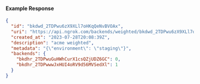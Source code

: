 <!-- Code generated for API Clients. DO NOT EDIT. -->
#### Example Response
```json
{
  "id": "bkdwd_2TDPwu6zX9XLl7oHKqQeNvBVOAx",
  "uri": "https://api.ngrok.com/backends/weighted/bkdwd_2TDPwu6zX9XLl7oHKqQeNvBVOAx",
  "created_at": "2023-07-28T20:08:39Z",
  "description": "acme weighted",
  "metadata": "{\"environment\": \"staging\"}",
  "backends": {
    "bkdhr_2TDPwuGuHWhCurX1csQZjUDZ6GC": 0,
    "bkdhr_2TDPwwwJxHUI4oRV9d56MVSedXl": 1
  }
}